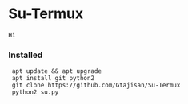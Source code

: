 # Su-Termux
`Hi`

### Installed 

```
 apt update && apt upgrade
 apt install git python2
 git clone https://github.com/Gtajisan/Su-Termux
 python2 su.py
```
